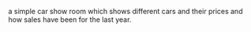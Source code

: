 a simple car show room which shows different cars and their prices and how sales have been for the last year.
